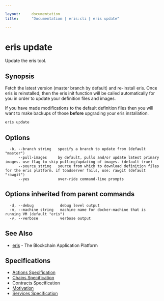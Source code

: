 ```yaml
---

layout:     documentation
title:      "Documentation | eris:cli | eris update"

---
```


# eris update

Update the eris tool.

## Synopsis

Fetch the latest version (master branch by default)
and re-install eris. Once eris is reinstalled, then the
eris init function will be called automatically for you
in order to update your definition files and images.

If you have made modifications to the default definition files
then you will want to make backups of those **before** upgrading
your eris installation.

```bash
eris update
```

## Options

```
  -b, --branch string   specify a branch to update from (default "master")
      --pull-images     by default, pulls and/or update latest primary images. use flag to skip pulling/updating of images. (default true)
      --source string   source from which to download definition files for the eris platform. if toadserver fails, use: rawgit (default "rawgit")
      --yes             over-ride command-line prompts
```

## Options inherited from parent commands

```
  -d, --debug            debug level output
  -m, --machine string   machine name for docker-machine that is running VM (default "eris")
  -v, --verbose          verbose output
```

## See Also

* [eris](https://docs.erisindustries.com/documentation/eris-cli/0.11.4/eris/)	 - The Blockchain Application Platform

## Specifications

* [Actions Specification](https://docs.erisindustries.com/documentation/eris-cli/0.11.4/actions_specification/)
* [Chains Specification](https://docs.erisindustries.com/documentation/eris-cli/0.11.4/chains_specification/)
* [Contracts Specification](https://docs.erisindustries.com/documentation/eris-cli/0.11.4/contracts_specification/)
* [Motivation](https://docs.erisindustries.com/documentation/eris-cli/0.11.4/motivation/)
* [Services Specification](https://docs.erisindustries.com/documentation/eris-cli/0.11.4/services_specification/)

